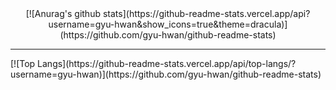 <center>[![Anurag's github stats](https://github-readme-stats.vercel.app/api?username=gyu-hwan&show_icons=true&theme=dracula)](https://github.com/gyu-hwan/github-readme-stats)
</center>
  <hr>
[![Top Langs](https://github-readme-stats.vercel.app/api/top-langs/?username=gyu-hwan)](https://github.com/gyu-hwan/github-readme-stats)
